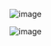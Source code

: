 ![image](https://github.com/user-attachments/assets/2fa87d96-de9d-4683-8915-905efa34a5a4)

![image](https://github.com/user-attachments/assets/34aee345-0f9c-4570-9125-150fd174296d)

